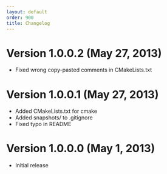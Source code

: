 ```yaml
---
layout: default
order: 900
title: Changelog
---
```

# Version 1.0.0.2 (May 27, 2013)

* Fixed wrong copy-pasted comments in CMakeLists.txt

# Version 1.0.0.1 (May 27, 2013)

* Added CMakeLists.txt for cmake
* Added snapshots/ to .gitignore
* Fixed typo in README

# Version 1.0.0.0 (May 1, 2013)

* Initial release
